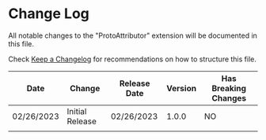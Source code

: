 # Change Log

All notable changes to the "ProtoAttributor" extension will be documented in this file.

Check [Keep a Changelog](http://keepachangelog.com/) for recommendations on how to structure this file.


| Date       | Change                                        | Release Date | Version | Has Breaking Changes |
| ---------- | --------------------------------------------- | ------------ | ------- | -------------------- |
| 02/26/2023 | Initial Release                               | 02/26/2023   | 1.0.0   | NO                   |
|            |                                               |              |         |                      |
